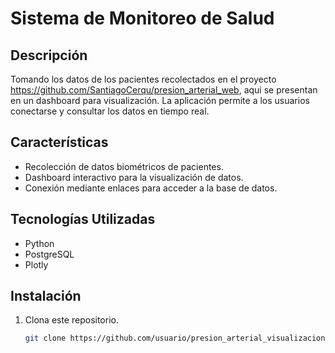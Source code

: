 # Sistema de Monitoreo de Salud

## Descripción
Tomando los datos de los pacientes recolectados en el proyecto https://github.com/SantiagoCerqu/presion_arterial_web, aqui se presentan en un dashboard para visualización. La aplicación permite a los usuarios conectarse y consultar los datos en tiempo real.

## Características
- Recolección de datos biométricos de pacientes.
- Dashboard interactivo para la visualización de datos.
- Conexión mediante enlaces para acceder a la base de datos.

## Tecnologías Utilizadas
- Python
- PostgreSQL
- Plotly

## Instalación
1. Clona este repositorio.
   ```bash
   git clone https://github.com/usuario/presion_arterial_visualizacion.git
